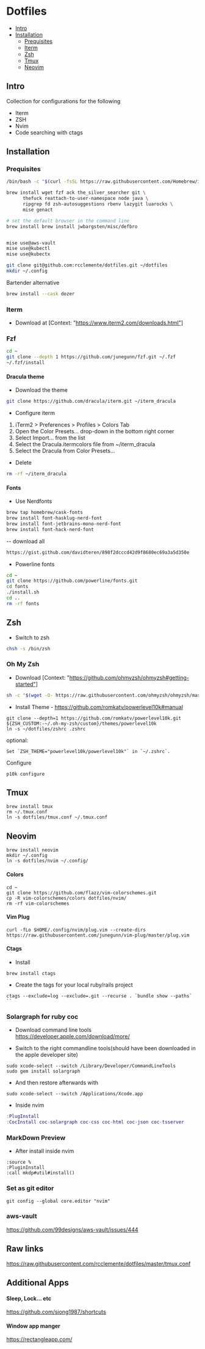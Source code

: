 # Dotfiles

- [Intro](#intro)
- [Installation](#installation)
  - [Prequisites](#prequisites)
  - [Iterm](#iterm)
  - [Zsh](#zsh)
  - [Tmux](#tmux)
  - [Neovim](#neovim)

## Intro

Collection for configurations for the following

- Iterm
- ZSH
- Nvim
- Code searching with ctags

## Installation

### Prequisites

```bash
/bin/bash -c "$(curl -fsSL https://raw.githubusercontent.com/Homebrew/install/master/install.sh)"

brew install wget fzf ack the_silver_searcher git \
      thefuck reattach-to-user-namespace node java \
      ripgrep fd zsh-autosuggestions rbenv lazygit luarocks \
      mise genact

# set the default browser in the command line
brew install brew install jwbargsten/misc/defbro


mise use@aws-vault
mise use@kubectl
mise use@kubectx

git clone git@github.com:rcclemente/dotfiles.git ~/dotfiles
mkdir ~/.config
```

Bartender alternative

```bash
brew install --cask dozer
```

### Iterm

- Download at [Context: "https://www.iterm2.com/downloads.html"]

### Fzf

```bash
cd ~
git clone --depth 1 https://github.com/junegunn/fzf.git ~/.fzf
~/.fzf/install
```

#### Dracula theme

- Download the theme

```bash
git clone https://github.com/dracula/iterm.git ~/iterm_dracula
```

- Configure iterm

1. iTerm2 > Preferences > Profiles > Colors Tab
1. Open the Color Presets... drop-down in the bottom right corner
1. Select Import... from the list
1. Select the Dracula.itermcolors file from ~/iterm_dracula
1. Select the Dracula from Color Presets...

- Delete

```bash
rm -rf ~/iterm_dracula
```

#### Fonts

- Use Nerdfonts

```sh
brew tap homebrew/cask-fonts
brew install font-hasklug-nerd-font
brew install font-jetbrains-mono-nerd-font
brew install font-hack-nerd-font
```

-- download all

```sh
https://gist.github.com/davidteren/898f2dcccd42d9f8680ec69a3a5d350e
```

- Powerline fonts

```sh
cd ~
git clone https://github.com/powerline/fonts.git
cd fonts
./install.sh
cd ..
rm -rf fonts
```

## Zsh

- Switch to zsh

```sh
chsh -s /bin/zsh
```

### Oh My Zsh

- Download [Context: "https://github.com/ohmyzsh/ohmyzsh#getting-started"]

```sh
sh -c "$(wget -O- https://raw.githubusercontent.com/ohmyzsh/ohmyzsh/master/tools/install.sh)"

```

- Install Theme - https://github.com/romkatv/powerlevel10k#manual

```
git clone --depth=1 https://github.com/romkatv/powerlevel10k.git ${ZSH_CUSTOM:-~/.oh-my-zsh/custom}/themes/powerlevel10k
ln -s ~/dotfiles/zshrc .zshrc
```

optional:

```
Set `ZSH_THEME="powerlevel10k/powerlevel10k"` in `~/.zshrc`.

```

Configure

```
p10k configure
```


## Tmux

```
brew install tmux
rm ~/.tmux.conf
ln -s dotfiles/tmux.conf ~/.tmux.conf
```

## Neovim

```
brew install neovim
mkdir ~/.config
ln -s dotfiles/nvim ~/.config/
```

#### Colors

```
cd ~
git clone https://github.com/flazz/vim-colorschemes.git
cp -R vim-colorschemes/colors dotfiles/nvim/
rm -rf vim-colorschemes
```

#### Vim Plug

```
curl -fLo $HOME/.config/nvim/plug.vim --create-dirs https://raw.githubusercontent.com/junegunn/vim-plug/master/plug.vim
```

#### Ctags

- Install

```
brew install ctags
```

- Create the tags for your local ruby/rails project

```
ctags --exclude=log --exclude=.git --recurse . `bundle show --paths` ``
```

### Solargraph for ruby coc

- Download command line tools https://developer.apple.com/download/more/

- Switch to the right commandline tools(should have been downloaded in the apple developer site)

```
sudo xcode-select --switch /Library/Developer/CommandLineTools
sudo gem install solargraph
```

- And then restore afterwards with

```
sudo xcode-select --switch /Applications/Xcode.app

```

- Inside nvim

```lua
:PlugInstall
:CocInstall coc-solargraph coc-css coc-html coc-json coc-tsserver
```

### MarkDown Preview

- After install inside nvim

```
:source %
:PluginInstall
:call mkdp#util#install()
```

### Set as git editor

```
git config --global core.editor "nvim"
```

### aws-vault

https://github.com/99designs/aws-vault/issues/444

## Raw links

https://raw.githubusercontent.com/rcclemente/dotfiles/master/tmux.conf

## Additional Apps

#### Sleep, Lock... etc
https://github.com/siong1987/shortcuts

#### Window app manger
https://rectangleapp.com/


